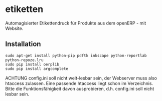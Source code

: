 etiketten
=========

Automagisierter Etikettendruck für Produkte aus dem openERP - mit Website.

Installation
------------

```
sudo apt-get install python-pip pdftk inkscape python-reportlab python-repoze.lru
sudo pip install oerplib
sudo pip install argcomplete
```

ACHTUNG config.ini soll nicht welt-lesbar sein, der Webserver muss also htaccess zulassen. Eine passende htaccess liegt schon im Verzeichnis.
Bitte die Funktionsfähigkeit davon ausprobieren, d.h. config.ini soll nicht lesbar sein.
